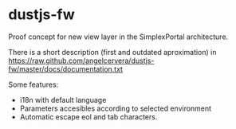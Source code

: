 dustjs-fw
=========

Proof concept  for new view layer in the SimplexPortal architecture.

There is a short description (first and outdated aproximation) in https://raw.github.com/angelcervera/dustjs-fw/master/docs/documentation.txt

Some features:
 - i18n with default language
 - Parameters accesibles according to selected environment
 - Automatic escape eol and tab characters.
